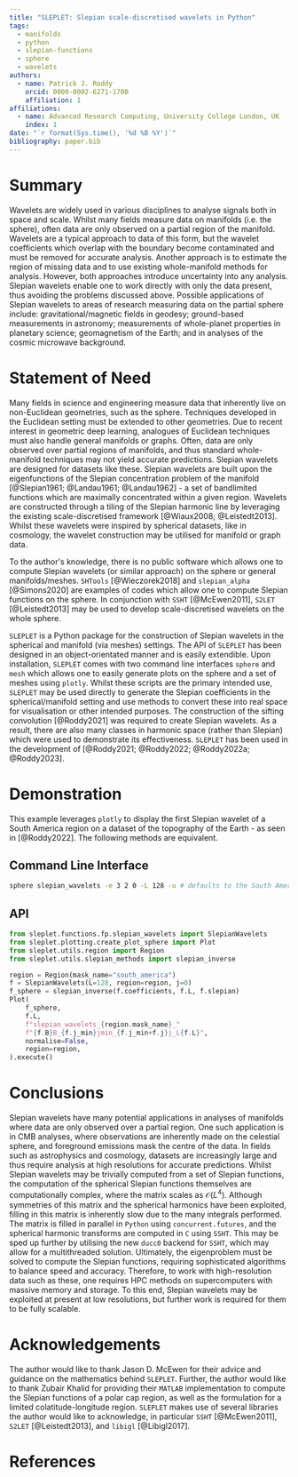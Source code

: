 ```yaml
---
title: "SLEPLET: Slepian scale-discretised wavelets in Python"
tags:
  - manifolds
  - python
  - slepian-functions
  - sphere
  - wavelets
authors:
  - name: Patrick J. Roddy
    orcid: 0000-0002-6271-1700
    affiliation: 1
affiliations:
  - name: Advanced Research Computing, University College London, UK
    index: 1
date: "`r format(Sys.time(), '%d %B %Y')`"
bibliography: paper.bib
---
```


# Summary

Wavelets are widely used in various disciplines to analyse signals both in space and scale. Whilst many fields measure data on manifolds (i.e. the sphere), often data are only observed on a partial region of the manifold. Wavelets are a typical approach to data of this form, but the wavelet coefficients which overlap with the boundary become contaminated and must be removed for accurate analysis. Another approach is to estimate the region of missing data and to use existing whole-manifold methods for analysis. However, both approaches introduce uncertainty into any analysis. Slepian wavelets enable one to work directly with only the data present, thus avoiding the problems discussed above. Possible applications of Slepian wavelets to areas of research measuring data on the partial sphere include: gravitational/magnetic fields in geodesy; ground-based measurements in astronomy; measurements of whole-planet properties in planetary science; geomagnetism of the Earth; and in analyses of the cosmic microwave background.

# Statement of Need

Many fields in science and engineering measure data that inherently live on non-Euclidean geometries, such as the sphere. Techniques developed in the Euclidean setting must be extended to other geometries. Due to recent interest in geometric deep learning, analogues of Euclidean techniques must also handle general manifolds or graphs. Often, data are only observed over partial regions of manifolds, and thus standard whole-manifold techniques may not yield accurate predictions. Slepian wavelets are designed for datasets like these. Slepian wavelets are built upon the eigenfunctions of the Slepian concentration problem of the manifold [@Slepian1961; @Landau1961; @Landau1962] - a set of bandlimited functions which are maximally concentrated within a given region. Wavelets are constructed through a tiling of the Slepian harmonic line by leveraging the existing scale-discretised framework [@Wiaux2008; @Leistedt2013]. Whilst these wavelets were inspired by spherical datasets, like in cosmology, the wavelet construction may be utilised for manifold or graph data.

To the author's knowledge, there is no public software which allows one to compute Slepian wavelets (or similar approach) on the sphere or general manifolds/meshes. `SHTools` [@Wieczorek2018] and `slepian_alpha` [@Simons2020] are examples of codes which allow one to compute Slepian functions on the sphere. In conjunction with `SSHT` [@McEwen2011], `S2LET` [@Leistedt2013] may be used to develop scale-discretised wavelets on the whole sphere.

`SLEPLET` is a Python package for the construction of Slepian wavelets in the spherical and manifold (via meshes) settings. The API of `SLEPLET` has been designed in an object-orientated manner and is easily extendible. Upon installation, `SLEPLET` comes with two command line interfaces `sphere` and `mesh` which allows one to easily generate plots on the sphere and a set of meshes using `plotly`. Whilst these scripts are the primary intended use, `SLEPLET` may be used directly to generate the Slepian coefficients in the spherical/manifold setting and use methods to convert these into real space for visualisation or other intended purposes. The construction of the sifting convolution [@Roddy2021] was required to create Slepian wavelets. As a result, there are also many classes in harmonic space (rather than Slepian) which were used to demonstrate its effectiveness. `SLEPLET` has been used in the development of [@Roddy2021; @Roddy2022; @Roddy2022a; @Roddy2023].

# Demonstration

This example leverages `plotly` to display the first Slepian wavelet of a South America region on a dataset of the topography of the Earth - as seen in [@Roddy2022]. The following methods are equivalent.

## Command Line Interface

```sh
sphere slepian_wavelets -e 3 2 0 -L 128 -u # defaults to the South America mask
```

## API

```python
from sleplet.functions.fp.slepian_wavelets import SlepianWavelets
from sleplet.plotting.create_plot_sphere import Plot
from sleplet.utils.region import Region
from sleplet.utils.slepian_methods import slepian_inverse

region = Region(mask_name="south_america")
f = SlepianWavelets(L=128, region=region, j=0)
f_sphere = slepian_inverse(f.coefficients, f.L, f.slepian)
Plot(
    f_sphere,
    f.L,
    f"slepian_wavelets_{region.mask_name}_"
    f"{f.B}B_{f.j_min}jmin_{f.j_min+f.j}j_L{f.L}",
    normalise=False,
    region=region,
).execute()
```

# Conclusions

Slepian wavelets have many potential applications in analyses of manifolds where data are only observed over a partial region. One such application is in CMB analyses, where observations are inherently made on the celestial sphere, and foreground emissions mask the centre of the data. In fields such as astrophysics and cosmology, datasets are increasingly large and thus require analysis at high resolutions for accurate predictions. Whilst Slepian wavelets may be trivially computed from a set of Slepian functions, the computation of the spherical Slepian functions themselves are computationally complex, where the matrix scales as $\mathcal{O}(L^{4})$. Although symmetries of this matrix and the spherical harmonics have been exploited, filling in this matrix is inherently slow due to the many integrals performed. The matrix is filled in parallel in `Python` using `concurrent.futures`, and the spherical harmonic transforms are computed in `C` using `SSHT`. This may be sped up further by utilising the new `ducc0` backend for `SSHT`, which may allow for a multithreaded solution. Ultimately, the eigenproblem must be solved to compute the Slepian functions, requiring sophisticated algorithms to balance speed and accuracy. Therefore, to work with high-resolution data such as these, one requires HPC methods on supercomputers with massive memory and storage. To this end, Slepian wavelets may be exploited at present at low resolutions, but further work is required for them to be fully scalable.

# Acknowledgements

The author would like to thank Jason D. McEwen for their advice and guidance on the mathematics behind `SLEPLET`. Further, the author would like to thank Zubair Khalid for providing their `MATLAB` implementation to compute the Slepian functions of a polar cap region, as well as the formulation
for a limited colatitude-longitude region. `SLEPLET` makes use of several libraries the author would like to acknowledge, in particular `SSHT` [@McEwen2011], `S2LET` [@Leistedt2013], and `libigl` [@Libigl2017].

# References

